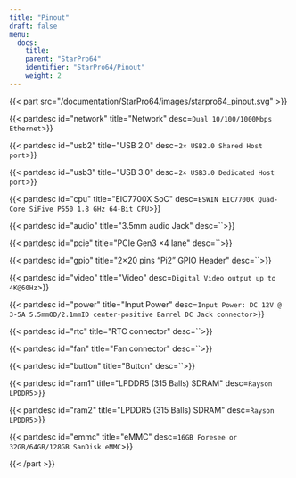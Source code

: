 ```yaml
---
title: "Pinout"
draft: false
menu:
  docs:
    title:
    parent: "StarPro64"
    identifier: "StarPro64/Pinout"
    weight: 2
---
```


<!--{{< figure src="/documentation/StarPro64/images/starpro64_pinout.png" caption="The StarPro64 board pinout" width="800" >}}-->

{{< part src="/documentation/StarPro64/images/starpro64_pinout.svg" >}}

  {{< partdesc id="network" title="Network" desc=`Dual 10/100/1000Mbps Ethernet`>}}

  {{< partdesc id="usb2" title="USB 2.0" desc=`2× USB2.0 Shared Host port`>}}

  {{< partdesc id="usb3" title="USB 3.0" desc=`2× USB3.0 Dedicated Host port`>}}

  {{< partdesc id="cpu" title="EIC7700X SoC" desc=`ESWIN EIC7700X Quad-Core SiFive P550 1.8 GHz 64-Bit CPU`>}}

  {{< partdesc id="audio" title="3.5mm audio Jack" desc=``>}}

  {{< partdesc id="pcie" title="PCIe Gen3 ×4 lane" desc=``>}}

  {{< partdesc id="gpio" title="2×20 pins “Pi2” GPIO Header" desc=``>}}

  {{< partdesc id="video" title="Video" desc=`Digital Video output up to 4K@60Hz`>}}

  {{< partdesc id="power" title="Input Power" desc=`Input Power: DC 12V @ 3-5A 5.5mmOD/2.1mmID center-positive Barrel DC Jack connector`>}}

  {{< partdesc id="rtc" title="RTC connector" desc=``>}}

  {{< partdesc id="fan" title="Fan connector" desc=``>}}

  {{< partdesc id="button" title="Button" desc=``>}}

  {{< partdesc id="ram1" title="LPDDR5 (315 Balls) SDRAM" desc=`Rayson LPDDR5`>}}

  {{< partdesc id="ram2" title="LPDDR5 (315 Balls) SDRAM" desc=`Rayson LPDDR5`>}}

  {{< partdesc id="emmc" title="eMMC" desc=`16GB Foresee or 32GB/64GB/128GB SanDisk eMMC`>}}

{{< /part >}}